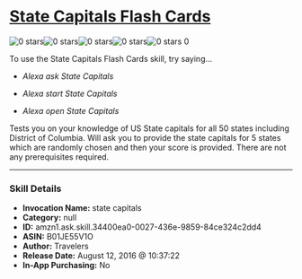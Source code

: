 # [State Capitals  Flash Cards](http://alexa.amazon.com/#skills/amzn1.ask.skill.34400ea0-0027-436e-9859-84ce324c2dd4)
![0 stars](../../images/ic_star_border_black_18dp_1x.png)![0 stars](../../images/ic_star_border_black_18dp_1x.png)![0 stars](../../images/ic_star_border_black_18dp_1x.png)![0 stars](../../images/ic_star_border_black_18dp_1x.png)![0 stars](../../images/ic_star_border_black_18dp_1x.png) 0

To use the State Capitals  Flash Cards skill, try saying...

* *Alexa ask State Capitals*

* *Alexa start State Capitals*

* *Alexa open State Capitals*

Tests you on your knowledge of US State capitals for all 50 states including District of Columbia. Will ask you to provide the state capitals for 5 states which are randomly chosen and then your score is provided. There are not any prerequisites required.

***

### Skill Details

* **Invocation Name:** state capitals
* **Category:** null
* **ID:** amzn1.ask.skill.34400ea0-0027-436e-9859-84ce324c2dd4
* **ASIN:** B01JE55V1O
* **Author:** Travelers
* **Release Date:** August 12, 2016 @ 10:37:22
* **In-App Purchasing:** No
